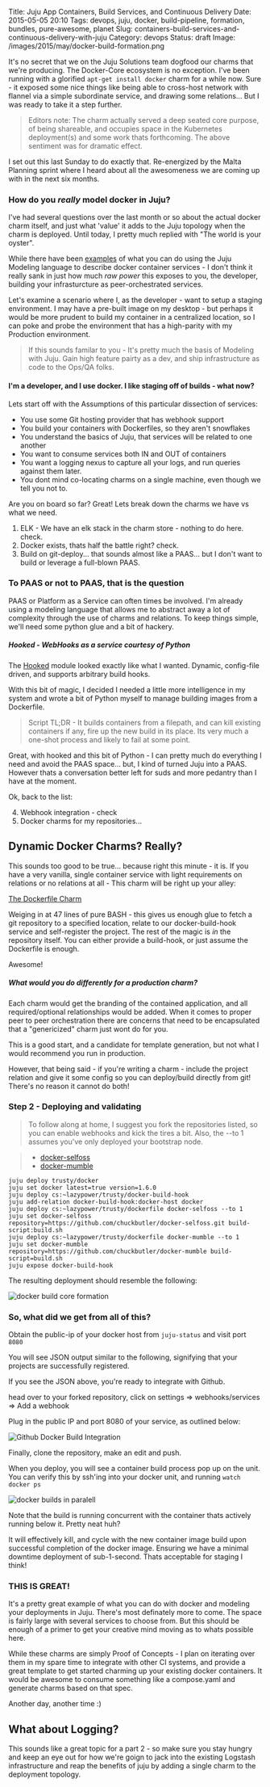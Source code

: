 Title: Juju App Containers, Build Services, and Continuous Delivery
Date: 2015-05-05 20:10
Tags: devops, juju, docker, build-pipeline, formation, bundles, pure-awesome, planet
Slug: containers-build-services-and-continuous-delivery-with-juju
Category: devops
Status: draft
Image: /images/2015/may/docker-build-formation.png

It's no secret that we on the Juju Solutions team dogfood our charms that we're
producing. The Docker-Core ecosystem is no exception. I've been running with a
glorified `apt-get install docker` charm for a while now. Sure - it exposed
some nice things like being able to cross-host network with flannel via a simple
subordinate service, and drawing some relations... But I was ready to take it
a step further.

> Editors note: The charm actually served a deep seated core purpose, of being
> shareable, and occupies space in the Kubernetes deployment(s) and some
> work thats forthcoming. The above sentiment was for dramatic effect.

I set out this last Sunday to do exactly that. Re-energized by the Malta Planning
sprint where I heard about all the awesomeness we are coming up  with in the next
six months.


### How do you *really* model docker in Juju?

I've had several questions over the last month or so about the actual docker
charm itself, and just what 'value' it adds to the Juju topology when the charm
is deployed. Until today, I pretty much replied with "The world is your oyster".

While there have been [examples](https://github.com/bcsaller/juju-docker) of
what you can do using the Juju Modeling language to describe docker container
services - I don't think it really sank in just how much *raw power* this exposes
to you, the developer, building your infrasturcture as peer-orchestrated services.

Let's examine a scenario where I, as the developer - want to setup a staging
environment. I may have a pre-built image on my desktop - but perhaps it would
be more prudent to build my container in a centralized location, so I can poke
and probe the environment that has a high-parity with my Production environment.

> If this sounds familar to you - It's pretty much the basis of Modeling with
> Juju. Gain high feature pairty as a dev, and ship infrastructure as code
> to the Ops/QA folks. 

#### I'm a developer, and I use docker. I like staging off of builds - what now?

Lets start off with the Assumptions of this particular dissection of services:

- You use some Git hosting provider that has webhook support
- You build your containers with Dockerfiles, so they aren't snowflakes
- You understand the basics of Juju, that services will be related to one another
- You want to consume services both IN and OUT of containers
- You want a logging nexus to capture all your logs, and run queries against them later.
- You dont mind co-locating charms on a single machine, even though we tell you not to.

Are you on board so far? Great! Lets break down the charms we have vs what we
need.

1) ELK - We have an elk stack in the charm store - nothing to do here. check.
2) Docker exists, thats half the battle right? check.
3) Build on git-deploy... that sounds almost like a PAAS... but I don't want to
build or leverage a full-blown PAAS.

### To PAAS or not to PAAS, that is the question

PAAS or Platform as a Service can often times be involved. I'm already using a
modeling language that allows me to abstract away a lot of complexity through
the use of charms and relations. To keep things simple, we'll need some python
glue and a bit of hackery.

##### Hooked - WebHooks as a service courtesy of Python

The [Hooked](https://pypi.python.org/pypi/hooked/0.1) module looked exactly like
what I wanted. Dynamic, config-file driven, and supports arbitrary build hooks.

With this bit of magic, I decided I needed a little more intelligence in my
system and wrote a bit of Python myself to manage building images from a 
Dockerfile.

> Script TL;DR - It builds containers from a filepath, and can kill existing
> containers if any, fire up the new build in its place. Its very much a one-shot
> process and likely to fail at some point.

<script src="https://gist.github.com/chuckbutler/dc8998499603f2789856.js"></script>


Great, with hooked and this bit of Python - I can pretty much do everything I need
and avoid the PAAS space... but, I kind of turned Juju into a PAAS. However thats
a conversation better left for suds and more pedantry than I have at the moment.

Ok, back to the list:

4) Webhook integration - check
5) Docker charms for my repositories...

## Dynamic Docker Charms? Really?

This sounds too good to be true... because right this minute - it is. If you have
a very vanilla, single container service with light requirements on relations or
no relations at all - This charm will be right up your alley:

[The Dockerfile Charm](https://github.com/chuckbutler/dockerfile-charm)

Weiging in at 47 lines of pure BASH - this gives us enough glue to fetch a
git repository to a specified location, relate to our docker-build-hook service
and self-register the project. The rest of the magic is *in* the repository
itself. You can either provide a build-hook, or just assume the Dockerfile is
enough.

Awesome!

##### What would you do differently for a production charm?

Each charm would get the branding of the contained application, and all required/optional
relationships would be added. When it comes to proper peer to peer orchestration there
are concerns that need to be encapsulated that a "genericized" charm just wont do for you.

This is a good start, and a candidate for template generation, but not what I would
recommend you run in production.

However, that being said - if you're writing a charm - include the project relation
and give it some config so you can deploy/build directly from git! There's no reason it
cannot do both!

### Step 2 - Deploying and validating

> To follow along at home, I suggest you fork the repositories listed, so you
can enable webhooks and kick the tires a bit. Also, the --to 1 assumes you've only
deployed your bootstrap node.

> - [docker-selfoss](https://github.com/chuckbutler/docker-selfoss.git)
> - [docker-mumble](https://github.com/chuckbutler/docker-mumble)

    juju deploy trusty/docker
    juju set docker latest=true version=1.6.0
    juju deploy cs:~lazypower/trusty/docker-build-hook
    juju add-relation docker-build-hook:docker-host docker
    juju deploy cs:~lazypower/trusty/dockerfile docker-selfoss --to 1
    juju set docker-selfoss repository=https://github.com/chuckbutler/docker-selfoss.git build-script:build.sh
    juju deploy cs:~lazypower/trusty/dockerfile docker-mumble --to 1
    juju set docker-mumble repository=https://github.com/chuckbutler/docker-mumble build-script=build.sh
    juju expose docker-build-hook


The resulting deployment should resemble the following:

![docker build core formation](/images/2015/may/docker-build-core.png)


### So, what did we get from all of this?

Obtain the public-ip of your docker host from `juju-status` and visit port `8080`

You will see JSON output similar to the following, signifying that your projects
are successfully registered.

<script src="https://gist.github.com/chuckbutler/0082e2055784421e6455.js"></script>

If you see the JSON above, you're ready to integrate with Github.

head over to your forked repository, click on settings => webhooks/services => Add a webhook

Plug in the public IP and port 8080 of your service, as outlined below:

![Github Docker Build Integration](/images/2015/may/github-docker-build-integration.png)


Finally, clone the repository, make an edit and push.

When you deploy, you will see a container build process pop up on the unit. You
can verify this by ssh'ing into your docker unit, and running `watch docker ps`

![docker builds in paralell](/images/2015/may/docker-build-paralell.png)

Note that the build is running concurrent with the container thats actively
running below it. Pretty neat huh?

It will effectively kill, and cycle with the new container image build upon
successful completion of the docker image. Ensuring we have a minimal downtime
deployment of sub-1-second. Thats acceptable for staging I think!


### THIS IS GREAT!

It's a pretty great example of what you can do with docker and modeling your
deployments in Juju. There's most definately more to come. The space is fairly
large with several services to choose from.  But this should be enough of a primer
to get your creative mind moving as to whats possible here.

While these charms are simply Proof of Concepts - I plan on iterating over them
in my spare time to integrate with other CI systems, and provide a great template
to get started charming up your existing docker containers. It would be awesome
to consume something like a compose.yaml and generate charms based on that spec.

Another day, another time :)


## What about Logging?

This sounds like a great topic for a part 2 - so make sure you stay hungry and
keep an eye out for how we're goign to jack into the existing Logstash infrastructure
and reap the benefits of juju by adding a single charm to the deployment topology.



